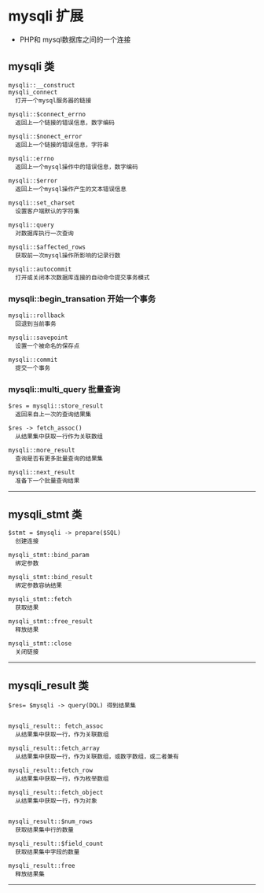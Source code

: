 # mysqli 扩展
- PHP和 mysql数据库之间的一个连接

## mysqli 类
```
mysqli::__construct
mysqli_connect
  打开一个mysql服务器的链接

mysqli::$connect_errno
  返回上一个链接的错误信息，数字编码

mysqli::$nonect_error
  返回上一个链接的错误信息，字符串

mysqli::errno
  返回上一个mysql操作中的错误信息，数字编码

mysqli::$error
  返回上一个mysql操作产生的文本错误信息

mysqli::set_charset
  设置客户端默认的字符集

mysqli::query
  对数据库执行一次查询

mysqli::$affected_rows
  获取前一次mysql操作所影响的记录行数

mysqli::autocommit
  打开或关闭本次数据库连接的自动命令提交事务模式
```

### mysqli::begin_transation 开始一个事务
```
mysqli::rollback
  回退到当前事务

mysqli::savepoint
  设置一个被命名的保存点

mysqli::commit
  提交一个事务
```


### mysqli::multi_query 批量查询
```
$res = mysqli::store_result
  返回来自上一次的查询结果集

$res -> fetch_assoc()
  从结果集中获取一行作为关联数组

mysqli::more_result
  查询是否有更多批量查询的结果集

mysqli::next_result
  准备下一个批量查询结果
```

---


## mysqli_stmt 类
```
$stmt = $mysqli -> prepare($SQL)
  创建连接

mysqli_stmt::bind_param
  绑定参数

mysqli_stmt::bind_result
  绑定参数容纳结果

mysqli_stmt::fetch
  获取结果

mysqli_stmt::free_result
  释放结果

mysqli_stmt::close
  关闭链接
```
---


## mysqli_result 类
```
$res= $mysqli -> query(DQL) 得到结果集


mysqli_result:: fetch_assoc
  从结果集中获取一行，作为关联数组

mysqli_result::fetch_array
  从结果集中获取一行，作为关联数组，或数字数组，或二者兼有

mysqli_result::fetch_row
  从结果集中获取一行，作为枚举数组

mysqli_result::fetch_object
  从结果集中获取一行，作为对象


mysqli_result::$num_rows
  获取结果集中行的数量

mysqli_result::$field_count
  获取结果集中字段的数量

mysqli_result::free
  释放结果集

```
---